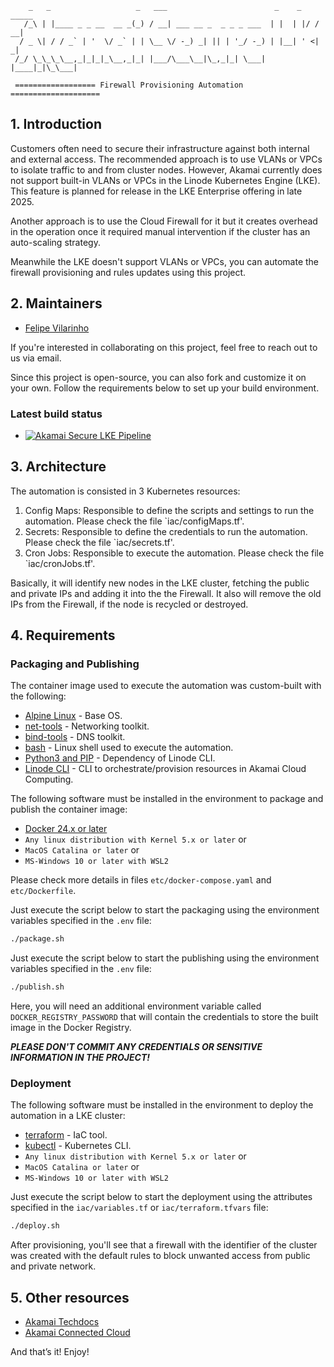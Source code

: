 ```text
    _   _                   _   ___                        _    _  _____
   /_\ | |____ _ _ __  __ _(_) / __| ___ __ _  _ _ _ ___  | |  | |/ / __|
  / _ \| / / _` | '  \/ _` | | \__ \/ -_) _| || | '_/ -_) | |__| ' <| _|
 /_/ \_\_\_\__,_|_|_|_\__,_|_| |___/\___\__|\_,_|_| \___| |____|_|\_\___|

 ================== Firewall Provisioning Automation ====================
```

## 1. Introduction
Customers often need to secure their infrastructure against both internal and external access. The recommended approach 
is to use VLANs or VPCs to isolate traffic to and from cluster nodes. However, Akamai currently does not support 
built-in VLANs or VPCs in the Linode Kubernetes Engine (LKE). This feature is planned for release in the LKE Enterprise 
offering in late 2025.

Another approach is to use the Cloud Firewall for it but it creates overhead in the operation once it required manual 
intervention if the cluster has an auto-scaling strategy. 

Meanwhile the LKE doesn't support VLANs or VPCs, you can automate the firewall provisioning and rules updates using this
project.

## 2. Maintainers
- [Felipe Vilarinho](https://www.linkedin.com/in/fvilarinho)

If you're interested in collaborating on this project, feel free to reach out to us via email.

Since this project is open-source, you can also fork and customize it on your own. Follow the requirements below to 
set up your build environment.

### Latest build status
- [![Akamai Secure LKE Pipeline](https://github.com/fvilarinho/akamai-secure-lke/actions/workflows/pipeline.yml/badge.svg)](https://github.com/fvilarinho/akamai-secure-lke/actions/workflows/pipeline.yml)

## 3. Architecture
The automation is consisted in 3 Kubernetes resources:

1. Config Maps: Responsible to define the scripts and settings to run the automation. Please check the file `iac/configMaps.tf'.
2. Secrets: Responsible to define the credentials to run the automation. Please check the file `iac/secrets.tf'.
3. Cron Jobs: Responsible to execute the automation. Please check the file `iac/cronJobs.tf'.

Basically, it will identify new nodes in the LKE cluster, fetching the public and private IPs and adding it into the the
Firewall. It also will remove the old IPs from the Firewall, if the node is recycled or destroyed.

## 4. Requirements

### Packaging and Publishing
The container image used to execute the automation was custom-built with the following:

- [Alpine Linux](https://alpinelinux.org/) - Base OS.
- [net-tools](https://pkgs.alpinelinux.org/package/edge/main/x86/net-tools) - Networking toolkit.
- [bind-tools](https://pkgs.alpinelinux.org/package/edge/main/x86/bind-tools) - DNS toolkit.
- [bash](https://www.gnu.org/software/bash/) - Linux shell used to execute the automation.
- [Python3 and PIP](https://www.python.org/downloads/) - Dependency of Linode CLI.
- [Linode CLI](https://github.com/linode/linode-cli) - CLI to orchestrate/provision resources in Akamai Cloud Computing.

The following software must be installed in the environment to package and publish the container image:

- [Docker 24.x or later](https://www.docker.com)
- `Any linux distribution with Kernel 5.x or later` or
- `MacOS Catalina or later` or
- `MS-Windows 10 or later with WSL2`

Please check more details in files `etc/docker-compose.yaml` and `etc/Dockerfile`.

Just execute the script below to start the packaging using the environment variables specified in the `.env` file:
```bash
./package.sh
```  

Just execute the script below to start the publishing using the environment variables specified in the `.env` file:
```bash
./publish.sh
```  
Here, you will need an additional environment variable called `DOCKER_REGISTRY_PASSWORD` that will contain the 
credentials to store the built image in the Docker Registry.

***PLEASE DON'T COMMIT ANY CREDENTIALS OR SENSITIVE INFORMATION IN THE PROJECT!***

### Deployment
The following software must be installed in the environment to deploy the automation in a LKE cluster:

- [terraform](https://terraform.io/) - IaC tool.
- [kubectl](https://kubernetes.io/docs/reference/kubectl/kubectl/) - Kubernetes CLI.
- `Any linux distribution with Kernel 5.x or later` or
- `MacOS Catalina or later` or
- `MS-Windows 10 or later with WSL2`

Just execute the script below to start the deployment using the attributes specified in the `iac/variables.tf` or 
`iac/terraform.tfvars` file:
```bash
./deploy.sh
```
After provisioning, you'll see that a firewall with the identifier of the cluster was created with the default rules to
block unwanted access from public and private network. 

## 5. Other resources
- [Akamai Techdocs](https://techdocs.akamai.com)
- [Akamai Connected Cloud](https://www.linode.com)

And that’s it! Enjoy!